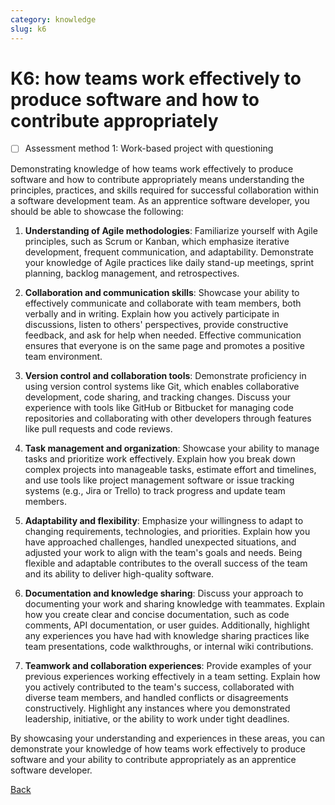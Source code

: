 ```yaml
---
category: knowledge
slug: k6
---
```


# K6: how teams work effectively to produce software and how to contribute appropriately

- [ ] Assessment method 1: Work-based project with questioning

Demonstrating knowledge of how teams work effectively to produce software and how to contribute appropriately means understanding the principles, practices, and skills required for successful collaboration within a software development team. As an apprentice software developer, you should be able to showcase the following:

1. **Understanding of Agile methodologies**: Familiarize yourself with Agile principles, such as Scrum or Kanban, which emphasize iterative development, frequent communication, and adaptability. Demonstrate your knowledge of Agile practices like daily stand-up meetings, sprint planning, backlog management, and retrospectives.

2. **Collaboration and communication skills**: Showcase your ability to effectively communicate and collaborate with team members, both verbally and in writing. Explain how you actively participate in discussions, listen to others' perspectives, provide constructive feedback, and ask for help when needed. Effective communication ensures that everyone is on the same page and promotes a positive team environment.

3. **Version control and collaboration tools**: Demonstrate proficiency in using version control systems like Git, which enables collaborative development, code sharing, and tracking changes. Discuss your experience with tools like GitHub or Bitbucket for managing code repositories and collaborating with other developers through features like pull requests and code reviews.

4. **Task management and organization**: Showcase your ability to manage tasks and prioritize work effectively. Explain how you break down complex projects into manageable tasks, estimate effort and timelines, and use tools like project management software or issue tracking systems (e.g., Jira or Trello) to track progress and update team members.

5. **Adaptability and flexibility**: Emphasize your willingness to adapt to changing requirements, technologies, and priorities. Explain how you have approached challenges, handled unexpected situations, and adjusted your work to align with the team's goals and needs. Being flexible and adaptable contributes to the overall success of the team and its ability to deliver high-quality software.

6. **Documentation and knowledge sharing**: Discuss your approach to documenting your work and sharing knowledge with teammates. Explain how you create clear and concise documentation, such as code comments, API documentation, or user guides. Additionally, highlight any experiences you have had with knowledge sharing practices like team presentations, code walkthroughs, or internal wiki contributions.

7. **Teamwork and collaboration experiences**: Provide examples of your previous experiences working effectively in a team setting. Explain how you actively contributed to the team's success, collaborated with diverse team members, and handled conflicts or disagreements constructively. Highlight any instances where you demonstrated leadership, initiative, or the ability to work under tight deadlines.

By showcasing your understanding and experiences in these areas, you can demonstrate your knowledge of how teams work effectively to produce software and your ability to contribute appropriately as an apprentice software developer.

[Back](../README.md)

